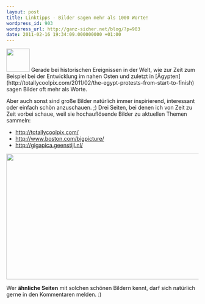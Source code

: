 ```yaml
---
layout: post
title: Linktipps - Bilder sagen mehr als 1000 Worte!
wordpress_id: 903
wordpress_url: http://ganz-sicher.net/blog/?p=903
date: 2011-02-16 19:34:09.000000000 +01:00
---
```

<img class="lefticon" title="showfoto" src="/wp-content/uploads/showfoto.png" alt="" width="61" height="61" />
Gerade bei historischen Ereignissen in der Welt, wie zur Zeit zum Beispiel bei der Entwicklung im nahen Osten und zuletzt in [Ägypten](http://totallycoolpix.com/2011/02/the-egypt-protests-from-start-to-finish)
sagen Bilder oft mehr als Worte.

Aber auch sonst sind große Bilder natürlich immer inspirierend, interessant oder einfach schön anzuschauen. ;)
Drei Seiten, bei denen ich von Zeit zu Zeit vorbei schaue, weil sie hochauflösende Bilder zu aktuellen Themen sammeln:
<ul>
	<li><a href="http://totallycoolpix.com/">http://totallycoolpix.com/</a></li>
	<li><a href="http://www.boston.com/bigpicture/">http://www.boston.com/bigpicture/</a></li>
	<li><a href="http://gigapica.geenstijl.nl/">http://gigapica.geenstijl.nl/</a></li>
</ul>

<a href="http://totallycoolpix.com/wp-content/uploads/2011/28012011_egypte_riots/egypte_01.jpg">
<img class="borderimg centered" src="http://totallycoolpix.com/wp-content/uploads/2011/28012011_egypte_riots/egypte_01.jpg" alt="" width="547" height="330" /></a>

Wer <strong>ähnliche Seiten</strong> mit solchen schönen Bildern kennt, darf sich natürlich gerne in den Kommentaren melden. :)
